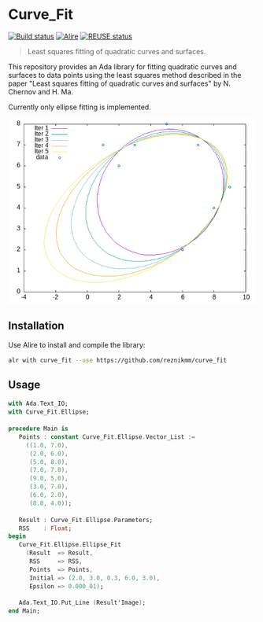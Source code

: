 # Curve_Fit

[![Build status](https://github.com/reznikmm/curve_fit/actions/workflows/alire.yml/badge.svg)](https://github.com/reznikmm/curve_fit/actions/workflows/alire.yml)
[![Alire](https://img.shields.io/endpoint?url=https://alire.ada.dev/badges/curve_fit.json)](https://alire.ada.dev/crates/curve_fit.html)
[![REUSE status](https://api.reuse.software/badge/github.com/reznikmm/curve_fit)](https://api.reuse.software/info/github.com/reznikmm/curve_fit)

> Least squares fitting of quadratic curves and surfaces.

This repository provides an Ada library for fitting quadratic curves and
surfaces to data points using the least squares method described in the paper
"Least squares fitting of quadratic curves and surfaces" by N. Chernov and H. Ma.

Currently only ellipse fitting is implemented.

![Ellipse fitting demo](ellipse.png)

## Installation

Use Alire to install and compile the library:

```bash
alr with curve_fit --use https://github.com/reznikmm/curve_fit
```

## Usage

```ada
with Ada.Text_IO;
with Curve_Fit.Ellipse;

procedure Main is
   Points : constant Curve_Fit.Ellipse.Vector_List :=
     ((1.0, 7.0),
      (2.0, 6.0),
      (5.0, 8.0),
      (7.0, 7.0),
      (9.0, 5.0),
      (3.0, 7.0),
      (6.0, 2.0),
      (8.0, 4.0));

   Result : Curve_Fit.Ellipse.Parameters;
   RSS    : Float;
begin
   Curve_Fit.Ellipse.Ellipse_Fit
     (Result  => Result,
      RSS     => RSS,
      Points  => Points,
      Initial => (2.0, 3.0, 0.3, 6.0, 3.0),
      Epsilon => 0.000_01);
   
   Ada.Text_IO.Put_Line (Result'Image);
end Main;
```
